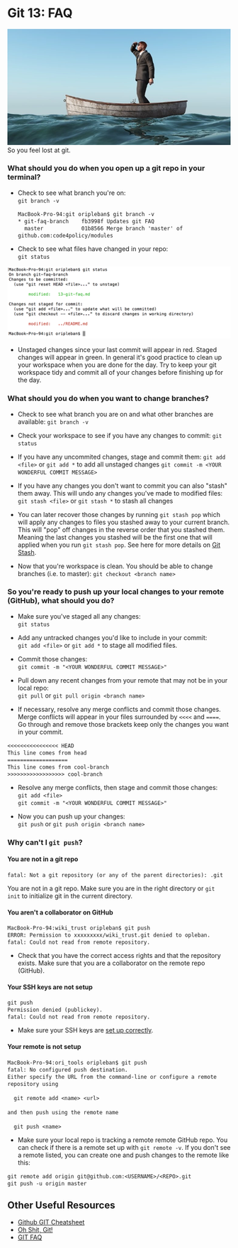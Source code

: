 # Git 13: FAQ

![](../assets/lostatsea.jpg)<br/>
So you feel lost at git.

### What should you do when you open up a git repo in your terminal?

* Check to see what branch you're on: <br/>
  `git branch -v`

  ```
  MacBook-Pro-94:git oripleban$ git branch -v
  * git-faq-branch    fb3998f Updates git FAQ
    master            01b8566 Merge branch 'master' of github.com:code4policy/modules
  ```

* Check to see what files have changed in your repo: <br/>
  `git status`

![](../assets/gitstatus.png)

* Unstaged changes since your last commit will appear in red. Staged changes will appear in green. In general it's good practice to clean up your workspace when you are done for the day. Try to keep your git workspace tidy and commit all of your changes before finishing up for the day.

### What should you do when you want to change branches?

* Check to see what branch you are on and what other branches are available:
`git branch -v`

* Check your workspace to see if you have any changes to commit:
`git status`

* If you have any uncommited changes, stage and commit them:
`git add <file>` or `git add *` to add all unstaged changes
`git commit -m <YOUR WONDERFUL COMMIT MESSAGE>`

* If you have any changes you don't want to commit you can also "stash" them away. This will undo any changes you've made to modified files:
`git stash <file>` or `git stash *` to stash all changes

* You can later recover those changes by running `git stash pop` which will apply any changes to files you stashed away to your current branch. This will "pop" off changes in the reverse order that you stashed them. Meaning the last changes you stashed will be the first one that will applied when you run `git stash pop`. See here for more details on [Git Stash](https://www.atlassian.com/git/tutorials/saving-changes/git-stash).

* Now that you're workspace is clean. You should be able to change branches (i.e. to master):
`git checkout <branch name>`

### So you're ready to push up your local changes to your remote (GitHub), what should you do?

* Make sure you've staged all any changes: <br/>
  `git status`

* Add any untracked changes you'd like to include in your commit: <br/>
  `git add <file>` or `git add *` to stage all modified files.

* Commit those changes: <br/>
  `git commit -m "<YOUR WONDERFUL COMMIT MESSAGE>"`

* Pull down any recent changes from your remote that may not be in your local repo: <br/>
  `git pull` or `git pull origin <branch name>`

* If necessary, resolve any merge conflicts and commit those changes. Merge conflicts will appear in your files surrounded by `<<<<` and `====`. Go through and remove those brackets keep only the changes you want in your commit.

```
<<<<<<<<<<<<<<<< HEAD
This line comes from head
===================
This line comes from cool-branch
>>>>>>>>>>>>>>>>>> cool-branch
```

* Resolve any merge conflicts, then stage and commit those changes: <br/>
`git add <file>` <br/>
`git commit -m "<YOUR WONDERFUL COMMIT MESSAGE>"`

* Now you can push up your changes: <br/>
`git push` or `git push origin <branch name>`

### Why can't I `git push`?

#### You are not in a git repo
  ```
  fatal: Not a git repository (or any of the parent directories): .git
  ```
  You are not in a git repo. Make sure you are in the right directory or `git init` to initialize git in the current directory.
  <br/>

#### You aren't a collaborator on GitHub

  ```
  MacBook-Pro-94:wiki_trust oripleban$ git push
  ERROR: Permission to xxxxxxxxx/wiki_trust.git denied to opleban.
  fatal: Could not read from remote repository.
  ```

* Check that you have the correct access rights and that the repository exists. Make sure that you are a collaborator on the remote repo (GitHub).
  <br/>

#### Your SSH keys are not setup

  ```
  git push
  Permission denied (publickey).
  fatal: Could not read from remote repository.
  ```

* Make sure your SSH keys are [set up correctly](https://help.github.com/articles/connecting-to-github-with-ssh/).

#### Your remote is not setup

  ```
  MacBook-Pro-94:ori_tools oripleban$ git push
  fatal: No configured push destination.
  Either specify the URL from the command-line or configure a remote repository using

    git remote add <name> <url>

  and then push using the remote name

    git push <name>
  ```

  * Make sure your local repo is tracking a remote remote GitHub repo. You can check if there is a remote set up with `git remote -v`. If you don't see a remote listed, you can create one and push changes to the remote like this:

  ```
  git remote add origin git@github.com:<USERNAME>/<REPO>.git
  git push -u origin master
  ```

## Other Useful Resources
* [Github GIT Cheatsheet](https://services.github.com/on-demand/downloads/github-git-cheat-sheet.pdf)
* [Oh Shit, Git!](https://github.com/AlJohri/DAT-DC-12/blob/master/notebooks/intro-git.ipynb)
* [GIT FAQ](http://gitfaq.org/)

